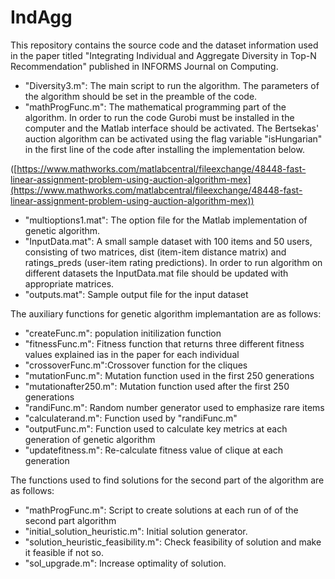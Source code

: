 # IndAgg
This repository contains the source code and the dataset information used in the paper titled &quot;Integrating Individual and Aggregate Diversity in Top-N Recommendation&quot; published in INFORMS Journal on Computing.

- &quot;Diversity3.m&quot;: The main script to run the algorithm. The parameters of the algorithm should be set in the preamble of the code.
- &quot;mathProgFunc.m&quot;: The mathematical programming part of the algorithm. In order to run the code Gurobi must be installed in the computer and the Matlab interface should be activated. The Bertsekas&#39; auction algorithm can be activated using the flag variable &quot;isHungarian&quot; in the first line of the code after installing the implementation below.

([https://www.mathworks.com/matlabcentral/fileexchange/48448-fast-linear-assignment-problem-using-auction-algorithm-mex](https://www.mathworks.com/matlabcentral/fileexchange/48448-fast-linear-assignment-problem-using-auction-algorithm-mex))

- &quot;multioptions1.mat&quot;: The option file for the Matlab implementation of genetic algorithm.
- &quot;InputData.mat&quot;: A small sample dataset with 100 items and 50 users, consisting of two matrices, dist (item-item distance matrix) and ratings\_preds (user-item rating predictions). In order to run algorithm on different datasets the InputData.mat file should be updated with appropriate matrices.
- &quot;outputs.mat&quot;: Sample output file for the input dataset

The auxiliary functions for genetic algorithm implemantation are as follows:
- &quot;createFunc.m&quot;: population initilization function
- &quot;fitnessFunc.m&quot;: Fitness function that returns three different fitness values explained ias in the paper for each individual
- &quot;crossoverFunc.m&quot;:Crossover function for the cliques
- &quot;mutationFunc.m&quot;: Mutation function used in the first 250 generations
- &quot;mutationafter250.m&quot;: Mutation function used after the first 250 generations
- &quot;randiFunc.m&quot;: Random number generator used to emphasize rare items 
- &quot;calculaterand.m&quot;: Function used by &quot;randiFunc.m&quot;
- &quot;outputFunc.m&quot;: Function used to calculate key metrics at each generation of genetic algorithm
- &quot;updatefitness.m&quot;: Re-calculate fitness value of clique at each generation


The functions used to find solutions for the second part of the algorithm are as follows:
- &quot;mathProgFunc.m&quot;: Script to create solutions at each run of of the second part algorithm
- &quot;initial_solution_heuristic.m&quot;: Initial solution generator.
- &quot;solution_heuristic_feasibility.m&quot;: Check feasibility of solution and make it feasible if not so.
- &quot;sol_upgrade.m&quot;: Increase optimality of solution. 




